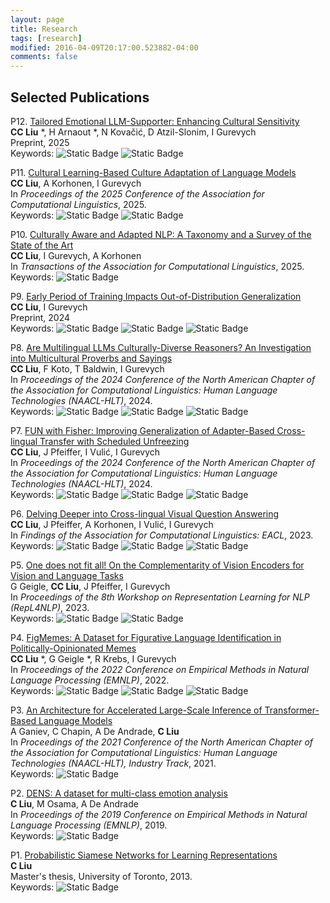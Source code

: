 ```yaml
---
layout: page
title: Research
tags: [research]
modified: 2016-04-09T20:17:00.523882-04:00
comments: false
---
```

<style>
/*crimson { color: #ff3333 }*/
crimson { color: #E41A1C }
blue { color: #6495ED }
orange { color: #FF784F }
slateblue { color: #B990C9 }
green {color: #40B5AD }
slategray {color: #76818c}
</style>

## Selected Publications

P12. [Tailored Emotional LLM-Supporter: Enhancing Cultural Sensitivity](Adapted)<br/>
**CC Liu** *, H Arnaout *, N Kovačić, D Atzil-Slonim, I Gurevych<br/>
Preprint, 2025<br/>
Keywords:
![Static Badge](https://img.shields.io/badge/Culture-coral)
![Static Badge](https://img.shields.io/badge/Emotion-slateblue)

P11. [Cultural Learning-Based Culture Adaptation of Language Models](https://arxiv.org/abs/2504.02953)<br/>
**CC Liu**, A Korhonen, I Gurevych<br/>
In <i>Proceedings of the 2025 Conference of the Association for Computational Linguistics</i>, 2025.<br/>
Keywords:
![Static Badge](https://img.shields.io/badge/Culture-coral)
![Static Badge](https://img.shields.io/badge/Intent_and_Interaction-slateblue)

P10. [Culturally Aware and Adapted NLP: A Taxonomy and a Survey of the State of the Art](http://arxiv.org/abs/2406.03930)<br/>
**CC Liu**, I Gurevych, A Korhonen<br/>
In <i>Transactions of the Association for Computational Linguistics</i>, 2025.<br/>
Keywords:
![Static Badge](https://img.shields.io/badge/Culture-coral)

P9. [Early Period of Training Impacts Out-of-Distribution Generalization](https://arxiv.org/abs/2403.15210)<br/>
**CC Liu**, I Gurevych<br/>
Preprint, 2024<br/>
Keywords:
![Static Badge](https://img.shields.io/badge/Generalization-cornflowerblue)
![Static Badge](https://img.shields.io/badge/Training_Dynamics-lightcoral)
![Static Badge](https://img.shields.io/badge/Cross--lingual_Transfer-crimson)

P8. [Are Multilingual LLMs Culturally-Diverse Reasoners? An Investigation into Multicultural Proverbs and Sayings](https://aclanthology.org/2024.naacl-long.112/)<br/>
**CC Liu**, F Koto, T Baldwin, I Gurevych<br/>
In <i>Proceedings of the 2024 Conference of the North American Chapter of the Association for Computational Linguistics: Human Language Technologies (NAACL-HLT)</i>, 2024.<br/>
Keywords:
![Static Badge](https://img.shields.io/badge/Culture-coral)
![Static Badge](https://img.shields.io/badge/Pragmatics-slateblue)
![Static Badge](https://img.shields.io/badge/Generalization-cornflowerblue) 

P7. [FUN with Fisher: Improving Generalization of Adapter-Based Cross-lingual Transfer with Scheduled Unfreezing](https://aclanthology.org/2024.naacl-long.111/)<br/> 
**CC Liu**, J Pfeiffer, I Vulić, I Gurevych<br/>
In <i>Proceedings of the 2024 Conference of the North American Chapter of the Association for Computational Linguistics: Human Language Technologies (NAACL-HLT)</i>, 2024.<br/>
Keywords:
![Static Badge](https://img.shields.io/badge/Generalization-cornflowerblue) 
![Static Badge](https://img.shields.io/badge/Cross--lingual_Transfer-crimson)
![Static Badge](https://img.shields.io/badge/Training_Dynamics-lightcoral)

P6. [Delving Deeper into Cross-lingual Visual Question Answering](https://aclanthology.org/2023.findings-eacl.186/)<br/> 
**CC Liu**, J Pfeiffer, A Korhonen, I Vulić, I Gurevych<br/>
In <i>Findings of the Association for Computational Linguistics: EACL</i>, 2023.<br/>
Keywords:
![Static Badge](https://img.shields.io/badge/Cross--lingual_Transfer-crimson)
![Static Badge](https://img.shields.io/badge/Multimodal-lightseagreen)
![Static Badge](https://img.shields.io/badge/Generalization-cornflowerblue)

P5. [One does not fit all! On the Complementarity of Vision Encoders for Vision and Language Tasks](https://aclanthology.org/2023.repl4nlp-1.9/)<br/> 
G Geigle, **CC Liu**, J Pfeiffer, I Gurevych<br/>
In <i>Proceedings of the 8th Workshop on Representation Learning for NLP (RepL4NLP)</i>, 2023.<br/>
Keywords:
![Static Badge](https://img.shields.io/badge/Multimodal-lightseagreen)
![Static Badge](https://img.shields.io/badge/Representations-slategray)

P4. [FigMemes: A Dataset for Figurative Language Identification in Politically-Opinionated Memes](https://aclanthology.org/2022.emnlp-main.476/)<br/> 
**CC Liu** *, G Geigle *, R Krebs, I Gurevych<br/>
In <i>Proceedings of the 2022 Conference on Empirical Methods in Natural Language Processing (EMNLP)</i>, 2022.<br/>
Keywords:
![Static Badge](https://img.shields.io/badge/Multimodal-lightseagreen)
![Static Badge](https://img.shields.io/badge/Generalization-cornflowerblue)
![Static Badge](https://img.shields.io/badge/Figurative-slateblue)

P3. [An Architecture for Accelerated Large-Scale Inference of Transformer-Based Language Models](https://aclanthology.org/2021.naacl-industry.21.pdf)<br/> 
A Ganiev, C Chapin, A De Andrade, **C Liu**<br/>
In <i>Proceedings of the 2021 Conference of the North American Chapter of the Association for Computational Linguistics: Human Language Technologies (NAACL-HLT), Industry Track</i>, 2021.<br/>
Keywords: 
![Static Badge](https://img.shields.io/badge/Dev-slategray)

P2. [DENS: A dataset for multi-class emotion analysis](https://aclanthology.org/D19-1656.pdf)<br/> 
**C Liu**, M Osama, A De Andrade<br/>
In <i>Proceedings of the 2019 Conference on Empirical Methods in Natural Language Processing (EMNLP)</i>, 2019.<br/>
Keywords: 
![Static Badge](https://img.shields.io/badge/Emotion-slateblue)

P1. [Probabilistic Siamese Networks for Learning Representations](https://central.bac-lac.gc.ca/.item?id=TC-OTU-43097&op=pdf&app=Library&oclc_number=1033135324)<br/> 
**C Liu**<br/>
Master's thesis, University of Toronto, 2013.<br/>
Keywords:
![Static Badge](https://img.shields.io/badge/Representations-slategray)
